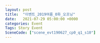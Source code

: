 ```yaml
---
layout: post
title:  "이벤트_2019여름_0화_오프닝"
date:   2021-07-29 05:00:00 +0000
categories: Event
Tags: Story Event
SceneCode: ["scene_evt190627_cp0_q1_s10"]
---
```

